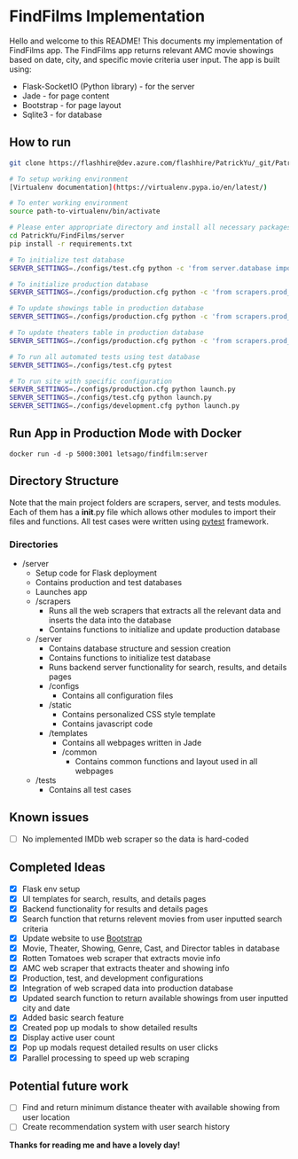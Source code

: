 # FindFilms Implementation

Hello and welcome to this README! This documents my implementation of FindFilms app. 
The FindFilms app returns relevant AMC movie showings based on date, city, and specific movie criteria user input. 
The app is built using: 

* Flask-SocketIO (Python library) - for the server
* Jade - for page content
* Bootstrap - for page layout
* Sqlite3 - for database

## How to run

```bash
git clone https://flashhire@dev.azure.com/flashhire/PatrickYu/_git/PatrickYu

# To setup working environment
[Virtualenv documentation](https://virtualenv.pypa.io/en/latest/)

# To enter working environment
source path-to-virtualenv/bin/activate

# Please enter appropriate directory and install all necessary packages from requirements.txt file first
cd PatrickYu/FindFilms/server
pip install -r requirements.txt 

# To initialize test database
SERVER_SETTINGS=./configs/test.cfg python -c 'from server.database import init_test_db; init_test_db()'

# To initialize production database
SERVER_SETTINGS=./configs/production.cfg python -c 'from scrapers.prod_db_integration import init_prod_db; init_prod_db()'

# To update showings table in production database
SERVER_SETTINGS=./configs/production.cfg python -c 'from scrapers.prod_db_integration import update_prod_showings; update_prod_showings()'

# To update theaters table in production database
SERVER_SETTINGS=./configs/production.cfg python -c 'from scrapers.prod_db_integration import update_prod_theaters; update_prod_theaters()'

# To run all automated tests using test database
SERVER_SETTINGS=./configs/test.cfg pytest 

# To run site with specific configuration
SERVER_SETTINGS=./configs/production.cfg python launch.py
SERVER_SETTINGS=./configs/test.cfg python launch.py
SERVER_SETTINGS=./configs/development.cfg python launch.py
```

## Run App in Production Mode with Docker
```
docker run -d -p 5000:3001 letsago/findfilm:server
```

## Directory Structure

Note that the main project folders are scrapers, server, and tests modules. 
Each of them has a __init__.py file which allows other modules to import their files and functions.
All test cases were written using [pytest](https://docs.pytest.org/en/latest/) framework.

### Directories
* /server
    * Setup code for Flask deployment
    * Contains production and test databases
    * Launches app 
    * /scrapers
        * Runs all the web scrapers that extracts all the relevant data and inserts the data into the database
        * Contains functions to initialize and update production database
    * /server
        * Contains database structure and session creation
        * Contains functions to initialize test database
        * Runs backend server functionality for search, results, and details pages
        * /configs
            * Contains all configuration files
        * /static
            * Contains personalized CSS style template
            * Contains javascript code
        * /templates
            * Contains all webpages written in Jade
            * /common
                * Contains common functions and layout used in all webpages
    * /tests
        * Contains all test cases

## Known issues
- [ ] No implemented IMDb web scraper so the data is hard-coded

## Completed Ideas
- [x] Flask env setup
- [x] UI templates for search, results, and details pages
- [x] Backend functionality for results and details pages
- [x] Search function that returns relevent movies from user inputted search criteria
- [x] Update website to use [Bootstrap](https://getbootstrap.com/docs/4.2/layout/overview/)
- [x] Movie, Theater, Showing, Genre, Cast, and Director tables in database
- [x] Rotten Tomatoes web scraper that extracts movie info
- [x] AMC web scraper that extracts theater and showing info 
- [x] Production, test, and development configurations
- [x] Integration of web scraped data into production database
- [x] Updated search function to return available showings from user inputted city and date 
- [x] Added basic search feature
- [x] Created pop up modals to show detailed results
- [x] Display active user count
- [x] Pop up modals request detailed results on user clicks
- [x] Parallel processing to speed up web scraping

## Potential future work
- [ ] Find and return minimum distance theater with available showing from user location
- [ ] Create recommendation system with user search history

**Thanks for reading me and have a lovely day!**
